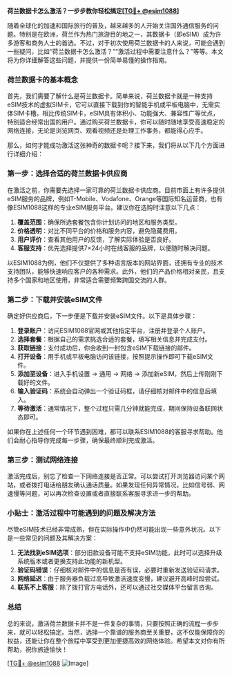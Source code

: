 **荷兰数据卡怎么激活？一步步教你轻松搞定[[TG💪+ @esim1088](https://t.me/s/esim1088)]**

随着全球化的加速和国际旅行的普及，越来越多的人开始关注国外通信服务的问题。特别是在欧洲，荷兰作为热门旅游目的地之一，其数据卡（即eSIM）成为许多游客和商务人士的首选。不过，对于初次使用荷兰数据卡的人来说，可能会遇到一些疑问，比如“荷兰数据卡怎么激活？”“激活过程中需要注意什么？”等等。本文将为你详细解答这些问题，并提供一份简单易懂的操作指南。

### 荷兰数据卡的基本概念

首先，我们需要了解什么是荷兰数据卡。简单来说，荷兰数据卡就是一种支持eSIM技术的虚拟SIM卡，它可以直接下载到你的智能手机或平板电脑中，无需实体SIM卡槽。相比传统SIM卡，eSIM具有体积小、功能强大、兼容性广等优点，特别适合经常出国的用户。通过购买荷兰数据卡，你可以随时随地享受高速稳定的网络连接，无论是浏览网页、观看视频还是处理工作事务，都能得心应手。

那么，如何才能成功激活这张神奇的数据卡呢？接下来，我们将从以下几个方面进行详细介绍：

### 第一步：选择合适的荷兰数据卡供应商

在激活之前，你需要先选择一家可靠的荷兰数据卡供应商。目前市面上有许多提供eSIM服务的品牌，例如T-Mobile、Vodafone、Orange等国际知名运营商，也有像ESIM1088这样的专业eSIM服务平台。建议你在选购时注意以下几点：

1. **覆盖范围**：确保所选套餐包含你计划访问的地区和服务类型。
2. **价格透明**：对比不同平台的价格和服务内容，避免隐藏费用。
3. **用户评价**：查看其他用户的反馈，了解实际体验是否良好。
4. **客服支持**：优先选择提供7×24小时在线客服的品牌，以便随时解决问题。

以ESIM1088为例，他们不仅提供了多种语言版本的网站界面，还拥有专业的技术支持团队，能够快速响应客户的各种需求。此外，他们的产品价格相对亲民，且支持多个国家和地区使用，非常适合需要频繁跨国交流的人群。

### 第二步：下载并安装eSIM文件

确定好供应商后，下一步便是下载并安装eSIM文件。以下是具体步骤：

1. **登录账户**：访问ESIM1088官网或其他指定平台，注册并登录个人账户。
2. **选择套餐**：根据自己的需求挑选合适的套餐，填写相关信息并完成支付。
3. **获取链接**：支付成功后，你会收到一封包含eSIM下载链接的邮件。
4. **打开设备**：用手机或平板电脑访问该链接，按照提示操作即可下载eSIM文件。
5. **添加至设备**：进入手机设置 -> 通用 -> 网络 -> 添加新eSIM，然后上传刚刚下载好的文件。
6. **输入验证码**：系统会自动弹出一个验证码框，请仔细核对邮件中的信息后填入。
7. **等待激活**：通常情况下，整个过程只需几分钟就能完成，期间保持设备联网状态即可。

如果你在上述任何一个环节遇到困难，都可以联系ESIM1088的客服寻求帮助。他们会耐心指导你完成每一步骤，确保最终顺利完成激活。

### 第三步：测试网络连接

激活完成后，别忘了检查一下网络连接是否正常。可以尝试打开浏览器访问某个网站，或者拨打电话给朋友确认通话质量。如果发现任何异常情况，比如信号弱、网速慢等问题，可以再次检查设置或者直接联系客服寻求进一步的帮助。

### 小贴士：激活过程中可能遇到的问题及解决方法

尽管eSIM技术已经非常成熟，但在实际操作中仍然可能出现一些意外状况。以下是一些常见的问题及其解决方案：

1. **无法找到eSIM选项**：部分旧款设备可能不支持eSIM功能，此时可以选择升级系统版本或者更换支持此功能的新机型。
2. **验证码错误**：仔细核对邮件中的信息是否有误，必要时重新发送验证码请求。
3. **网络延迟**：由于服务器负载过高导致激活速度变慢，建议避开高峰时段尝试。
4. **联系不上客服**：除了拨打官方电话外，还可以通过社交媒体平台留言咨询。

### 总结

总的来说，激活荷兰数据卡并不是一件复杂的事情，只要按照正确的流程一步步来，就可以轻松搞定。当然，选择一个靠谱的服务商至关重要，这不仅能保障你的权益，还能让你在整个旅程中享受到更加便捷高效的网络体验。希望本文对你有所帮助，祝你旅途愉快！

[[TG💪+ @esim1088](https://t.me/s/esim1088) ![Image](https://i.postimg.cc/4NQfJmqS/Snipaste-2025-05-13-00-14-12.png)]